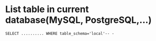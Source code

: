 # List table in current database(MySQL, PostgreSQL,...)
```
SELECT .......... WHERE table_schema='local'-- -
```
